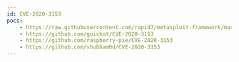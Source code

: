 ```yaml
---
id: CVE-2020-3153
pocs:
    - https://raw.githubusercontent.com/rapid7/metasploit-framework/master/modules/exploits/windows/local/anyconnect_lpe.rb
    - https://github.com/goichot/CVE-2020-3153
    - https://github.com/raspberry-pie/CVE-2020-3153
    - https://github.com/shubham0d/CVE-2020-3153
---
```

